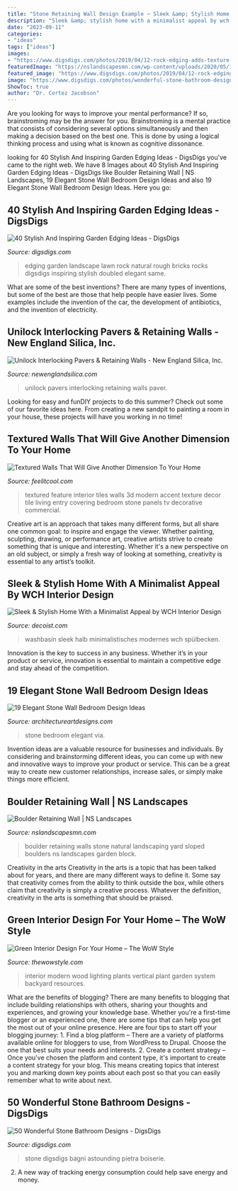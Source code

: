 ```yaml
---
title: "Stone Retaining Wall Design Example ~ Sleek &amp; Stylish Home With A Minimalist Appeal By Wch Interior Design"
description: "Sleek &amp; stylish home with a minimalist appeal by wch interior design"
date: "2023-09-11"
categories:
- "ideas"
tags: ["ideas"]
images:
- "https://www.digsdigs.com/photos/2019/04/12-rock-edging-adds-texture-to-the-landscape-design-and-separate-the-shrubs-and-the-lawn.jpg"
featuredImage: "https://nslandscapesmn.com/wp-content/uploads/2020/05/10002-640x375.jpg"
featured_image: "https://www.digsdigs.com/photos/2019/04/12-rock-edging-adds-texture-to-the-landscape-design-and-separate-the-shrubs-and-the-lawn.jpg"
image: "https://www.digsdigs.com/photos/wonderful-stone-bathroom-designs-48.jpg"
ShowToc: true
author: "Dr. Cortez Jacobson"
---
```



Are you looking for ways to improve your mental performance? If so, brainstroming may be the answer for you. Brainstroming is a mental practice that consists of considering several options simultaneously and then making a decision based on the best one. This is done by using a logical thinking process and using what is known as cognitive dissonance.

	

		
looking for 40 Stylish And Inspiring Garden Edging Ideas - DigsDigs you've came to the right web. We have 8 Images about 40 Stylish And Inspiring Garden Edging Ideas - DigsDigs like Boulder Retaining Wall | NS Landscapes, 19 Elegant Stone Wall Bedroom Design Ideas and also 19 Elegant Stone Wall Bedroom Design Ideas. Here you go:
		
    
## 40 Stylish And Inspiring Garden Edging Ideas - DigsDigs

<img loading=lazy src="https://www.digsdigs.com/photos/2019/04/12-rock-edging-adds-texture-to-the-landscape-design-and-separate-the-shrubs-and-the-lawn.jpg" onerror="this.onerror=null;this.src='https://tse1.mm.bing.net/th?id=OIP.Uf8fYYvNQRt71BUva9ccEwHaJ7&amp;pid=15.1';" alt="40 Stylish And Inspiring Garden Edging Ideas - DigsDigs">

_Source: digsdigs.com_

>edging garden landscape lawn rock natural rough bricks rocks digsdigs inspiring stylish doubled elegant same. 

	

What are some of the best inventions?
There are many types of inventions, but some of the best are those that help people have easier lives. Some examples include the invention of the car, the development of antibiotics, and the invention of electricity.

    
## Unilock Interlocking Pavers &amp; Retaining Walls - New England Silica, Inc.

<img loading=lazy src="https://newenglandsilica.com/wp-content/uploads/2016/09/Unilock-Driveway-Entrance-Hollandstone-Paver.jpg" onerror="this.onerror=null;this.src='https://tse4.mm.bing.net/th?id=OIP.lUBlCb-4fwXTw9oblcHoQQHaLV&amp;pid=15.1';" alt="Unilock Interlocking Pavers &amp; Retaining Walls - New England Silica, Inc.">

_Source: newenglandsilica.com_

>unilock pavers interlocking retaining walls paver. 

	

Looking for easy and funDIY projects to do this summer? Check out some of our favorite ideas here. From creating a new sandpit to painting a room in your house, these projects will have you working in no time!

    
## Textured Walls That Will Give Another Dimension To Your Home

<img loading=lazy src="http://feelitcool.com/wp-content/uploads/2017/02/textured-walls1.jpg" onerror="this.onerror=null;this.src='https://tse3.mm.bing.net/th?id=OIP.TZa4U9kbxlM82BQxrq4YywHaJ4&amp;pid=15.1';" alt="Textured Walls That Will Give Another Dimension To Your Home">

_Source: feelitcool.com_

>textured feature interior tiles walls 3d modern accent texture decor tile living entry covering bedroom stone panels tv decorative commercial. 

	

Creative art is an approach that takes many different forms, but all share one common goal: to inspire and engage the viewer. Whether painting, sculpting, drawing, or performance art, creative artists strive to create something that is unique and interesting. Whether it's a new perspective on an old subject, or simply a fresh way of looking at something, creativity is essential to any artist’s toolkit.

    
## Sleek &amp; Stylish Home With A Minimalist Appeal By WCH Interior Design

<img loading=lazy src="https://cdn.decoist.com/wp-content/uploads/2012/12/Sleek-washbasin-design-sinks-with-the-rest-of-the-home.jpg" onerror="this.onerror=null;this.src='https://tse1.mm.bing.net/th?id=OIP.zjU-qsyolkxPszCfCcFddwHaHH&amp;pid=15.1';" alt="Sleek &amp; Stylish Home With a Minimalist Appeal by WCH Interior Design">

_Source: decoist.com_

>washbasin sleek halb minimalistisches modernes wch spülbecken. 

	

Innovation is the key to success in any business. Whether it’s in your product or service, innovation is essential to maintain a competitive edge and stay ahead of the competition.

    
## 19 Elegant Stone Wall Bedroom Design Ideas

<img loading=lazy src="https://www.architectureartdesigns.com/wp-content/uploads/2014/05/69.jpg" onerror="this.onerror=null;this.src='https://tse4.mm.bing.net/th?id=OIP.cOS5GjXWOD88Jo43zDmA7gHaJ4&amp;pid=15.1';" alt="19 Elegant Stone Wall Bedroom Design Ideas">

_Source: architectureartdesigns.com_

>stone bedroom elegant via. 

	

Invention ideas are a valuable resource for businesses and individuals. By considering and brainstorming different ideas, you can come up with new and innovative ways to improve your product or service. This can be a great way to create new customer relationships, increase sales, or simply make things more efficient.

    
## Boulder Retaining Wall | NS Landscapes

<img loading=lazy src="https://nslandscapesmn.com/wp-content/uploads/2020/05/10002-640x375.jpg" onerror="this.onerror=null;this.src='https://tse1.mm.bing.net/th?id=OIP.YcjWyqJyBMvyBe_TA2ZPCAHaEV&amp;pid=15.1';" alt="Boulder Retaining Wall | NS Landscapes">

_Source: nslandscapesmn.com_

>boulder retaining walls stone natural landscaping yard sloped boulders ns landscapes garden block. 

	

Creativity in the arts
Creativity in the arts is a topic that has been talked about for years, and there are many different ways to define it. Some say that creativity comes from the ability to think outside the box, while others claim that creativity is simply a creative process. Whatever the definition, creativity in the arts is something that should be praised.

    
## Green Interior Design For Your Home – The WoW Style

<img loading=lazy src="http://thewowstyle.com/wp-content/uploads/2015/01/modern-home-interior-design-with-green-wall-ideas-and-lighting-system-in-venner-wood-floor-plans.jpg" onerror="this.onerror=null;this.src='https://tse4.mm.bing.net/th?id=OIP.B6705AM6c9YHMRwiKqlLMwHaJ4&amp;pid=15.1';" alt="Green Interior Design For Your Home – The WoW Style">

_Source: thewowstyle.com_

>interior modern wood lighting plants vertical plant garden system backyard resources. 

	

What are the benefits of blogging?
There are many benefits to blogging that include building relationships with others, sharing your thoughts and experiences, and growing your knowledge base. Whether you're a first-time blogger or an experienced one, there are some tips that can help you get the most out of your online presence. Here are four tips to start off your blogging journey: 1. Find a blog platform – There are a variety of platforms available online for bloggers to use, from WordPress to Drupal. Choose the one that best suits your needs and interests. 2. Create a content strategy – Once you've chosen the platform and content type, it's important to create a content strategy for your blog. This means creating topics that interest you and marking down key points about each post so that you can easily remember what to write about next. 
    
## 50 Wonderful Stone Bathroom Designs - DigsDigs

<img loading=lazy src="https://www.digsdigs.com/photos/wonderful-stone-bathroom-designs-48.jpg" onerror="this.onerror=null;this.src='https://tse1.mm.bing.net/th?id=OIP._AEHUc90GwrDdgOmcnf5GQHaLI&amp;pid=15.1';" alt="50 Wonderful Stone Bathroom Designs - DigsDigs">

_Source: digsdigs.com_

>stone digsdigs bagni astounding pietra boiserie. 

	

2. A new way of tracking energy consumption could help save energy and money.

